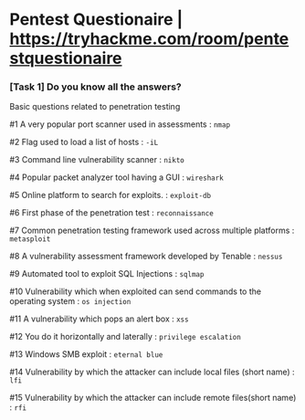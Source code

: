 # Pentest Questionaire | https://tryhackme.com/room/pentestquestionaire

### [Task 1] Do you know all the answers?

Basic questions related to penetration testing

#1	A very popular port scanner used in assessments : `nmap`

#2	Flag used to load a list of hosts : `-iL`

#3	Command line vulnerability scanner : `nikto`

#4	Popular packet analyzer tool having a GUI : `wireshark`

#5	Online platform to search for exploits. : `exploit-db`

#6	First phase of the penetration test : `reconnaissance`

#7	Common penetration testing framework used across multiple platforms : `metasploit`

#8	A vulnerability assessment framework developed by Tenable : `nessus`

#9	Automated tool to exploit SQL Injections : `sqlmap`

#10	Vulnerability which when exploited can send commands to the operating system : `os injection`

#11	A vulnerability which pops an alert box : `xss`

#12	You do it horizontally and laterally : `privilege escalation`

#13	Windows SMB exploit : `eternal blue`

#14	Vulnerability by which the attacker can include local files (short name) : `lfi`

#15	Vulnerability by which the attacker can include remote files(short name) : `rfi`
